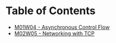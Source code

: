 # Table of Contents

* [M01W04 - Asynchronous Control Flow](/m01w04-1)
* [M02W05 - Networking with TCP](/m02w05-1)
